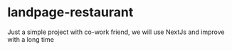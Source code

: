 # landpage-restaurant
Just a simple project with co-work friend, we will use NextJs and improve with a long time
